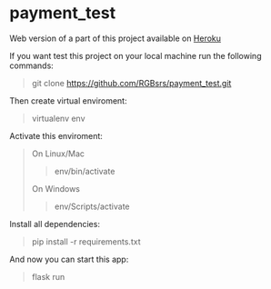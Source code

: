 # payment_test

Web version of a part of this project available on [Heroku](http://payment-test-site.herokuapp.com/)
 
If you want test this project on your local machine run the following commands:

> git clone https://github.com/RGBsrs/payment_test.git
> 
Then create virtual enviroment:

> virtualenv env

Activate this enviroment:

>On Linux/Mac
>> env/bin/activate
>>
>On Windows
>> env/Scripts/activate

Install all dependencies:
> pip install -r requirements.txt

And now you can start this app:

> flask run
